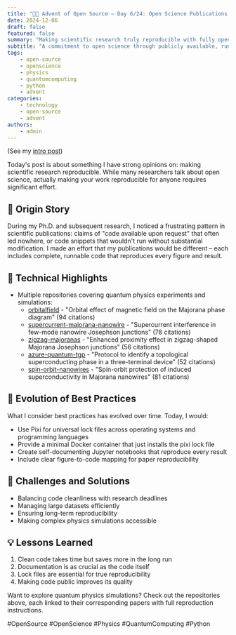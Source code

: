 ```yaml
---
title: "🎄🎁 Advent of Open Source – Day 6/24: Open Science Publications 🔬"
date: 2024-12-06
draft: false
featured: false
summary: "Making scientific research truly reproducible with fully open-source code and data."
subtitle: "A commitment to open science through publicly available, runnable code for every publication."
tags:
    - open-source
    - openscience
    - physics
    - quantumcomputing
    - python
    - advent
categories:
    - technology
    - open-source
    - advent
authors:
    - admin
---
```


(See my [intro post](https://www.linkedin.com/posts/basnijholt_advent-of-open-source-celebrating-activity-7269075513002909697-M89J))

Today's post is about something I have strong opinions on: making scientific research reproducible. While many researchers talk about open science, actually making your work reproducible for anyone requires significant effort.

## 📖 Origin Story
During my Ph.D. and subsequent research, I noticed a frustrating pattern in scientific publications: claims of "code available upon request" that often led nowhere, or code snippets that wouldn't run without substantial modification. I made an effort that my publications would be different – each includes complete, runnable code that reproduces every figure and result.

## 🔧 Technical Highlights
* Multiple repositories covering quantum physics experiments and simulations:
  * [orbitalfield](https://github.com/basnijholt/orbitalfield) - "Orbital effect of magnetic field on the Majorana phase diagram" (94 citations)
  * [supercurrent-majorana-nanowire](https://github.com/basnijholt/supercurrent-majorana-nanowire) - "Supercurrent interference in few-mode nanowire Josephson junctions" (78 citations)
  * [zigzag-majoranas](https://github.com/basnijholt/zigzag-majoranas) - "Enhanced proximity effect in zigzag-shaped Majorana Josephson junctions" (56 citations)
  * [azure-quantum-tgp](https://github.com/microsoft/azure-quantum-tgp) - "Protocol to identify a topological superconducting phase in a three-terminal device" (52 citations)
  * [spin-orbit-nanowires](https://github.com/basnijholt/spin-orbit-nanowires) - "Spin-orbit protection of induced superconductivity in Majorana nanowires" (81 citations)

## 🔄 Evolution of Best Practices
What I consider best practices has evolved over time. Today, I would:
* Use Pixi for universal lock files across operating systems and programming languages
* Provide a minimal Docker container that just installs the pixi lock file
* Create self-documenting Jupyter notebooks that reproduce every result
* Include clear figure-to-code mapping for paper reproducibility

## 🎯 Challenges and Solutions
* Balancing code cleanliness with research deadlines
* Managing large datasets efficiently
* Ensuring long-term reproducibility
* Making complex physics simulations accessible

## 💡 Lessons Learned
1. Clean code takes time but saves more in the long run
2. Documentation is as crucial as the code itself
3. Lock files are essential for true reproducibility
4. Making code public improves its quality

Want to explore quantum physics simulations? Check out the repositories above, each linked to their corresponding papers with full reproduction instructions.

#OpenSource #OpenScience #Physics #QuantumComputing #Python